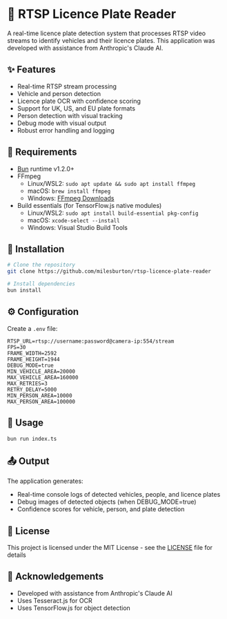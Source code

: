# 🎥 RTSP Licence Plate Reader

A real-time licence plate detection system that processes RTSP video streams to identify vehicles and their licence plates. This application was developed with assistance from Anthropic's Claude AI.

## ✨ Features

- Real-time RTSP stream processing
- Vehicle and person detection
- Licence plate OCR with confidence scoring
- Support for UK, US, and EU plate formats
- Person detection with visual tracking
- Debug mode with visual output
- Robust error handling and logging

## 🔧 Requirements

- [Bun](https://bun.sh/) runtime v1.2.0+
- FFmpeg
  - Linux/WSL2: `sudo apt update && sudo apt install ffmpeg`
  - macOS: `brew install ffmpeg`
  - Windows: [FFmpeg Downloads](https://ffmpeg.org/download.html)
- Build essentials (for TensorFlow.js native modules)
  - Linux/WSL2: `sudo apt install build-essential pkg-config`
  - macOS: `xcode-select --install`
  - Windows: Visual Studio Build Tools

## 🚀 Installation

```bash
# Clone the repository
git clone https://github.com/milesburton/rtsp-licence-plate-reader

# Install dependencies
bun install
```

## ⚙️ Configuration

Create a `.env` file:

```env
RTSP_URL=rtsp://username:password@camera-ip:554/stream
FPS=30
FRAME_WIDTH=2592
FRAME_HEIGHT=1944
DEBUG_MODE=true
MIN_VEHICLE_AREA=20000
MAX_VEHICLE_AREA=160000
MAX_RETRIES=3
RETRY_DELAY=5000
MIN_PERSON_AREA=10000
MAX_PERSON_AREA=100000
```

## 📖 Usage

```bash
bun run index.ts
```

## 📤 Output

The application generates:
- Real-time console logs of detected vehicles, people, and licence plates
- Debug images of detected objects (when DEBUG_MODE=true)
- Confidence scores for vehicle, person, and plate detection

## 📝 License

This project is licensed under the MIT License - see the [LICENSE](LICENSE) file for details

## 🙏 Acknowledgements

- Developed with assistance from Anthropic's Claude AI
- Uses Tesseract.js for OCR
- Uses TensorFlow.js for object detection